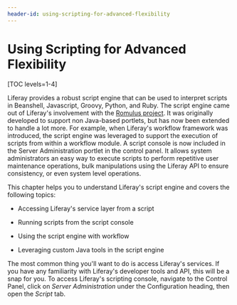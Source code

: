 ```yaml
---
header-id: using-scripting-for-advanced-flexibility
---
```


# Using Scripting for Advanced Flexibility

[TOC levels=1-4]

Liferay provides a robust script engine that can be used to interpret scripts in
Beanshell, Javascript, Groovy, Python, and Ruby. The script engine came out of
Liferay's involvement with the [Romulus project](http://www.ict-romulus.eu). It
was originally developed to support non Java-based portlets, but has now been
extended to handle a lot more. For example, when Liferay's workflow framework
was introduced, the script engine was leveraged to support the execution of
scripts from within a workflow module. A script console is now included in the
Server Administration portlet in the control panel. It allows system
administrators an easy way to execute scripts to perform repetitive user
maintenance operations, bulk manipulations using the Liferay API to ensure
consistency, or even system level operations.

This chapter helps you to understand Liferay's script engine and covers the
following topics: 

- Accessing Liferay's service layer from a script

- Running scripts from the script console

- Using the script engine with workflow

- Leveraging custom Java tools in the script engine

The most common thing you'll want to do is access Liferay's services. If you
have any familiarity with Liferay's developer tools and API, this will be a snap
for you. To access Liferay's scripting console, navigate to the Control Panel,
click on *Server Administration* under the Configuration heading, then open the
*Script* tab.
